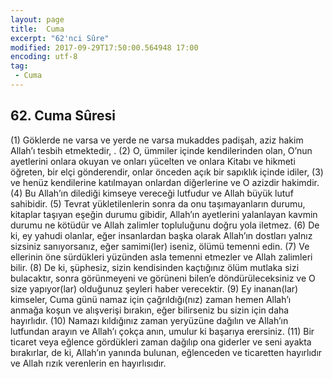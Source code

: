 ```yaml
---
layout: page
title:  Cuma
excerpt: "62'nci Sûre"
modified: 2017-09-29T17:50:00.564948 17:00
encoding: utf-8
tag: 
 - Cuma
---
```


## 62. Cuma Sûresi

(1) Göklerde ne varsa ve yerde ne varsa mukaddes padişah, aziz hakim Allah’ı tesbih etmektedir, .
(2) O, ümmiler içinde kendilerinden olan, O’nun ayetlerini onlara okuyan ve onları yücelten ve onlara Kitabı ve hikmeti öğreten, bir elçi gönderendir, onlar önceden açık bir sapıklık içinde idiler,
(3) ve henüz kendilerine katılmayan onlardan diğerlerine ve O azizdir hakimdir.
(4) Bu Allah’ın dilediği kimseye vereceği lutfudur ve Allah büyük lutuf sahibidir.
(5) Tevrat yükletilenlerin sonra da onu taşımayanların durumu, kitaplar taşıyan eşeğin durumu gibidir, Allah’ın ayetlerini yalanlayan kavmin durumu ne kötüdür ve Allah zalimler topluluğunu doğru yola iletmez.
(6) De ki, ey yahudi olanlar, eğer insanlardan başka olarak Allah’ın dostları yalnız sizsiniz sanıyorsanız, eğer samimi(ler) iseniz, ölümü temenni edin.
(7) Ve ellerinin öne sürdükleri yüzünden asla temenni etmezler ve Allah zalimleri bilir.
(8) De ki, şüphesiz, sizin kendisinden kaçtığınız ölüm mutlaka sizi bulacaktır, sonra görünmeyeni ve görüneni bilen’e döndürüleceksiniz ve O size yapıyor(lar) olduğunuz şeyleri haber verecektir. 
(9) Ey inanan(lar) kimseler, Cuma günü namaz için çağrıldığı(nız) zaman hemen Allah’ı anmağa koşun ve alışverişi bırakın, eğer bilirseniz bu sizin için daha hayırlıdır. 
(10) Namazı kıldığınız zaman yeryüzüne dağılın ve Allah’ın lutfundan arayın ve Allah’ı çokça anın, umulur ki başarıya erersiniz.
(11) Bir ticaret veya eğlence gördükleri zaman dağılıp ona giderler ve seni ayakta bırakırlar, de ki, Allah’ın yanında bulunan, eğlenceden ve ticaretten hayırlıdır ve Allah rızık verenlerin en hayırlısıdır.
